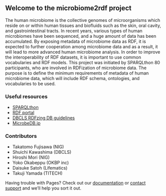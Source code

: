## Welcome to the microbiome2rdf project

The human microbiome is the collective genomes of microorganisms which reside on or within human tissues and biofluids such as the skin, oral cavity, and gastrointestinal tracts. In recent years, various types of human microbiomes have been sequenced, and a huge amount of data has been accumulated. By exposing metadata of microbiome data as RDF, it is expected to further cooperation among microbiome data and as a result, it will lead to more advanced human microbiome analysis. In order to improve the interoperability of RDF datasets, it is important to use common vocabularies and RDF models. This project was initiated by SPARQLthon 80 participants, who are involved in RDFization of microbiome data. The purpose is to define the minimum requirements of metadata of human microbiome data, which will include RDF schema, ontologies, and vocabularies to be used. 

### Useful resources

- [SPARQLthon](http://wiki.lifesciencedb.jp/mw/SPARQLthon)
- [RDF portal](https://integbio.jp/rdf/)
- [DBCLS RDFzing DB guidelines](https://github.com/dbcls/rdfizing-db-guidelines)
- [MicrobeDB.jp](http://microbedb.jp/MDB/)

### Contributors

* Takatomo Fujisawa (NIG)
* Shuichi Kawashima (DBCLS)
* Hiroshi Mori (NIG)
* Yoko Okabeppu (OKBP inc)
* Daisuke Satoh (Lifematics)
* Takuji Yamada (TITECH)

Having trouble with Pages? Check out our [documentation](https://help.github.com/categories/github-pages-basics/) or [contact support](https://github.com/contact) and we’ll help you sort it out.
